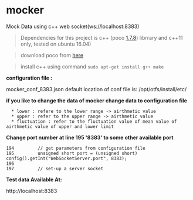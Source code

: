 # mocker
  Mock Data using c++ web socket(ws://localhost:8383)
  
 > Dependencies for this project is c++ (poco [1.7.8](https://pocoproject.org/)) librrary and c++11 only, tested on ubuntu 16.04)
 
 > download poco from [here](https://pocoproject.org/releases/poco-1.7.8/poco-1.7.8.tar.gz)
 
 > install c++ using command `sudo apt-get install g++ make`


**configuration file :**

  mocker_conf_8383.json 
  default location of conf file is:  /opt/otfs/install/etc/
  

**if you like to change the data of mocker change data to configuration file**

```
  * lower : refere to the lower range -> airthmetic value
  * upper : refer to the upper range -> airthmetic value
  * fluctuation : refer to the fluctuation value of mean value of airthmetic value of upper and lower limit
```

**Change port number at line 195 '8383' to some other available port**

```
194			// get parameters from configuration file
195			unsigned short port = (unsigned short) config().getInt("WebSocketServer.port", 8383);
196
197			// set-up a server socket
```

**Test data Available At:**

  http://localhost:8383

